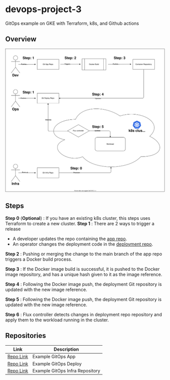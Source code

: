 # devops-project-3

GitOps example on GKE with Terraform, k8s, and Github actions

## Overview

![Architecture Description](./overview.drawio.svg)

## Steps

**Step 0** (**Optional**) : If you have an existing k8s cluster, this steps uses Terraform to create a new cluster.
**Step 1** : There are 2 ways to trigger a release

- A developer updates the repo containing the [app repo](https://github.com/ansnoussi/gitops-example-app).
- An operator changes the deployment code in the [deployment repo](https://github.com/ansnoussi/gitops-example-deploy).

**Step 2** : Pushing or merging the change to the main branch of the app repo triggers a Docker build process.

**Step 3** : If the Docker image build is successful, it is pushed to the Docker image repository, and has a unique hash given to it as the image reference.

**Step 4** : Following the Docker image push, the deployment Git repository is updated with the new image reference.

**Step 5** : Following the Docker image push, the deployment Git repository is updated with the new image reference.

**Step 6** : Flux controller detects changes in deployment repo repository and apply them to the workload running in the cluster.

## Repositories

| Link                                                            | Description                     |
| --------------------------------------------------------------- | ------------------------------- |
| [Repo Link](https://github.com/ansnoussi/gitops-example-app)    | Example GitOps App              |
| [Repo Link](https://github.com/ansnoussi/gitops-example-deploy) | Example GitOps Deploy           |
| [Repo Link](https://github.com/ansnoussi/gitops-example-infra/) | Example GitOps Infra Repository |
